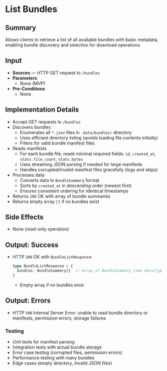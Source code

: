 # List Bundles

## Summary

Allows clients to retrieve a list of all available bundles with basic metadata, enabling bundle discovery and selection for download operations.

## Input

- **Sources** — HTTP GET request to `/bundles`
- **Parameters**
  - None (MVP)
- **Pre-Conditions**
  - None

## Implementation Details

- Accept GET requests to `/bundles`
- Discovers bundles
  - Enumerates all `*.json` files in `.data/bundles/` directory
  - Uses efficient directory listing (avoids loading file contents initially)
  - Filters for valid bundle manifest files
- Reads manifests
  - For each bundle file, reads minimal required fields: `id`, `created_at`, `stats.file_count`, `stats.bytes`
  - Uses streaming JSON parsing if needed for large manifests
  - Handles corrupted/invalid manifest files gracefully (logs and skips)
- Processes data
  - Converts data to `BundleSummary` format
  - Sorts by `created_at` in descending order (newest first)
  - Ensures consistent ordering for identical timestamps
- Returns `200` OK with array of bundle summaries
- Returns empty array `[]` if no bundles exist

## Side Effects

- None (read-only operation)

## Output: Success

- HTTP `200` OK with `BundleListResponse`:
  ```typescript
  type BundleListResponse = {
    bundles: BundleSummary[]  // Array of BundleSummary (see docs/types.md), sorted by created_at descending
  }
  ```
  - Empty array if no bundles exist

## Output: Errors

- HTTP `500` Internal Server Error: unable to read bundle directory or manifests, permission errors, storage failures

### Testing
- Unit tests for manifest parsing
- Integration tests with actual bundle storage
- Error case testing (corrupted files, permission errors)
- Performance testing with many bundles
- Edge cases (empty directory, invalid JSON files)
